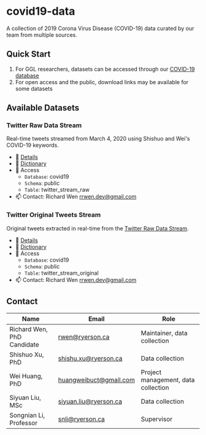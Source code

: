 # covid19-data

A collection of 2019 Corona Virus Disease (COVID-19) data curated by our team from multiple sources.

## Quick Start

1. For GGL researchers, datasets can be accessed through our [COVID-19 database](https://github.com/ryerson-ggl/covid19-database#quick-start)
2. For open access and the public, download links may be available for some datasets

## Available Datasets

### Twitter Raw Data Stream

Real-time tweets streamed from March 4, 2020 using Shishuo and Wei's COVID-19 keywords.

* :page_facing_up: [Details](https://github.com/ryerson-ggl/covid19-data-twitter)
* :notebook_with_decorative_cover: [Dictionary](https://github.com/ryerson-ggl/covid19-data-twitter/blob/master/dictionaries/twitter_stream_raw_dictionary.csv)
* :key: Access
    * `Database`: covid19
    * `Schema`: public
    * `Table`: twitter_stream_raw
* :mailbox: Contact: Richard Wen rrwen.dev@gmail.com

### Twitter Original Tweets Stream

Original tweets extracted in real-time from the [Twitter Raw Data Stream](#twitter-raw-data-stream).

* :page_facing_up: [Details](https://github.com/ryerson-ggl/covid19-data-twitter)
* :notebook_with_decorative_cover: [Dictionary](https://github.com/ryerson-ggl/covid19-data-twitter/blob/master/dictionaries/twitter_stream_original_dictionary.csv)
* :key: Access
    * `Database`: covid19
    * `Schema`: public
    * `Table`: twitter_stream_original
* :mailbox: Contact: Richard Wen rrwen.dev@gmail.com

## Contact

| Name                        | Email                  | Role                                    |
|-----------------------------|------------------------|-----------------------------------------|
| Richard Wen, PhD Candidate  | rwen@ryerson.ca        | Maintainer, data collection             |
| Shishuo Xu, PhD             | shishu.xu@ryerson.ca   | Data collection                         |
| Wei Huang, PhD              | huangweibuct@gmail.com | Project management, data collection     |
| Siyuan Liu, MSc             | siyuan.liu@ryerson.ca  | Data collection                         |
| Songnian Li, Professor      | snli@ryerson.ca        | Supervisor                              |
